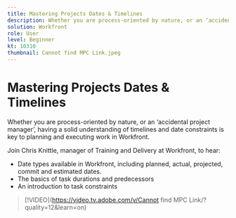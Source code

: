 ```yaml
---
title: Mastering Projects Dates & Timelines
description: Whether you are process-oriented by nature, or an ‘accidental project manager’, having a solid understanding of timelines and date constraints is key to planning and executing work in Workfront.
solution: Workfront
role: User
level: Beginner
kt: 10310
thumbnail: Cannot find MPC Link.jpeg
---
```

# Mastering Projects Dates & Timelines

Whether you are process-oriented by nature, or an ‘accidental project manager’, having a solid understanding of timelines and date constraints is key to planning and executing work in Workfront.

Join Chris Knittle, manager of Training and Delivery at Workfront, to hear:

* Date types available in Workfront, including planned, actual, projected, commit and estimated dates.
* The basics of task durations and predecessors
* An introduction to task constraints

>[!VIDEO](https://video.tv.adobe.com/v/Cannot find MPC Link/?quality=12&learn=on)
